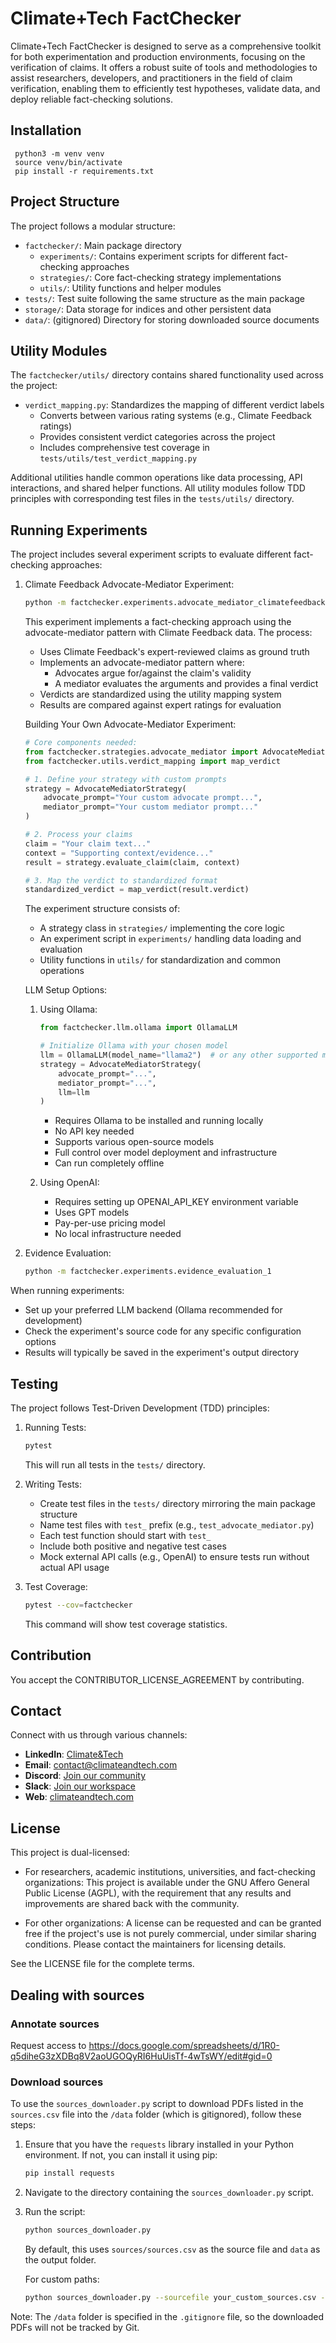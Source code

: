# Climate+Tech FactChecker

Climate+Tech FactChecker is designed to serve as a comprehensive toolkit for both experimentation and production environments, focusing on the verification of claims. It offers a robust suite of tools and methodologies to assist researchers, developers, and practitioners in the field of claim verification, enabling them to efficiently test hypotheses, validate data, and deploy reliable fact-checking solutions.

## Installation

     python3 -m venv venv
     source venv/bin/activate
     pip install -r requirements.txt

## Project Structure

The project follows a modular structure:

- `factchecker/`: Main package directory
  - `experiments/`: Contains experiment scripts for different fact-checking approaches
  - `strategies/`: Core fact-checking strategy implementations
  - `utils/`: Utility functions and helper modules
- `tests/`: Test suite following the same structure as the main package
- `storage/`: Data storage for indices and other persistent data
- `data/`: (gitignored) Directory for storing downloaded source documents

## Utility Modules

The `factchecker/utils/` directory contains shared functionality used across the project:

- `verdict_mapping.py`: Standardizes the mapping of different verdict labels
  - Converts between various rating systems (e.g., Climate Feedback ratings)
  - Provides consistent verdict categories across the project
  - Includes comprehensive test coverage in `tests/utils/test_verdict_mapping.py`

Additional utilities handle common operations like data processing, API interactions, and shared helper functions. All utility modules follow TDD principles with corresponding test files in the `tests/utils/` directory.

## Running Experiments

The project includes several experiment scripts to evaluate different fact-checking approaches:

1. Climate Feedback Advocate-Mediator Experiment:
   ```bash
   python -m factchecker.experiments.advocate_mediator_climatefeedback
   ```
   This experiment implements a fact-checking approach using the advocate-mediator pattern with Climate Feedback data. The process:
   - Uses Climate Feedback's expert-reviewed claims as ground truth
   - Implements an advocate-mediator pattern where:
     - Advocates argue for/against the claim's validity
     - A mediator evaluates the arguments and provides a final verdict
   - Verdicts are standardized using the utility mapping system
   - Results are compared against expert ratings for evaluation

   Building Your Own Advocate-Mediator Experiment:
   ```python
   # Core components needed:
   from factchecker.strategies.advocate_mediator import AdvocateMediatorStrategy
   from factchecker.utils.verdict_mapping import map_verdict

   # 1. Define your strategy with custom prompts
   strategy = AdvocateMediatorStrategy(
       advocate_prompt="Your custom advocate prompt...",
       mediator_prompt="Your custom mediator prompt..."
   )

   # 2. Process your claims
   claim = "Your claim text..."
   context = "Supporting context/evidence..."
   result = strategy.evaluate_claim(claim, context)

   # 3. Map the verdict to standardized format
   standardized_verdict = map_verdict(result.verdict)
   ```

   The experiment structure consists of:
   - A strategy class in `strategies/` implementing the core logic
   - An experiment script in `experiments/` handling data loading and evaluation
   - Utility functions in `utils/` for standardization and common operations

   LLM Setup Options:
   1. Using Ollama:
      ```python
      from factchecker.llm.ollama import OllamaLLM
      
      # Initialize Ollama with your chosen model
      llm = OllamaLLM(model_name="llama2")  # or any other supported model
      strategy = AdvocateMediatorStrategy(
          advocate_prompt="...",
          mediator_prompt="...",
          llm=llm
      )
      ```
      - Requires Ollama to be installed and running locally
      - No API key needed
      - Supports various open-source models
      - Full control over model deployment and infrastructure
      - Can run completely offline

   2. Using OpenAI:
      - Requires setting up OPENAI_API_KEY environment variable
      - Uses GPT models
      - Pay-per-use pricing model
      - No local infrastructure needed

2. Evidence Evaluation:
   ```bash
   python -m factchecker.experiments.evidence_evaluation_1
   ```

When running experiments:
- Set up your preferred LLM backend (Ollama recommended for development)
- Check the experiment's source code for any specific configuration options
- Results will typically be saved in the experiment's output directory

## Testing

The project follows Test-Driven Development (TDD) principles:

1. Running Tests:
   ```bash
   pytest
   ```
   This will run all tests in the `tests/` directory.

2. Writing Tests:
   - Create test files in the `tests/` directory mirroring the main package structure
   - Name test files with `test_` prefix (e.g., `test_advocate_mediator.py`)
   - Each test function should start with `test_`
   - Include both positive and negative test cases
   - Mock external API calls (e.g., OpenAI) to ensure tests run without actual API usage

3. Test Coverage:
   ```bash
   pytest --cov=factchecker
   ```
   This command will show test coverage statistics.

## Contribution

You accept the CONTRIBUTOR_LICENSE_AGREEMENT by contributing.

## Contact

Connect with us through various channels:

- **LinkedIn**: [Climate&Tech](https://www.linkedin.com/company/climateandtech/)
- **Email**: contact@climateandtech.com
- **Discord**: [Join our community](https://discord.gg/TQC6qTfV)
- **Slack**: [Join our workspace](https://climatetechai-uos8147.slack.com/)
- **Web**: [climateandtech.com](https://climateandtech.com)

## License

This project is dual-licensed:

- For researchers, academic institutions, universities, and fact-checking organizations: This project is available under the GNU Affero General Public License (AGPL), with the requirement that any results and improvements are shared back with the community.

- For other organizations: A license can be requested and can be granted free if the project's use is not purely commercial, under similar sharing conditions. Please contact the maintainers for licensing details.

See the LICENSE file for the complete terms.

## Dealing with sources

### Annotate sources

Request access to https://docs.google.com/spreadsheets/d/1R0-q5diheG3zXDBq8V2aoUGOQyRI6HuUisTf-4wTsWY/edit#gid=0

### Download sources

To use the `sources_downloader.py` script to download PDFs listed in the `sources.csv` file into the `/data` folder (which is gitignored), follow these steps:

1. Ensure that you have the `requests` library installed in your Python environment. If not, you can install it using pip:
   ```bash
   pip install requests
   ```

2. Navigate to the directory containing the `sources_downloader.py` script.

3. Run the script:
   ```bash
   python sources_downloader.py
   ```
   By default, this uses `sources/sources.csv` as the source file and `data` as the output folder.

   For custom paths:
   ```bash
   python sources_downloader.py --sourcefile your_custom_sources.csv --output_folder your_custom_folder
   ```

Note: The `/data` folder is specified in the `.gitignore` file, so the downloaded PDFs will not be tracked by Git.

